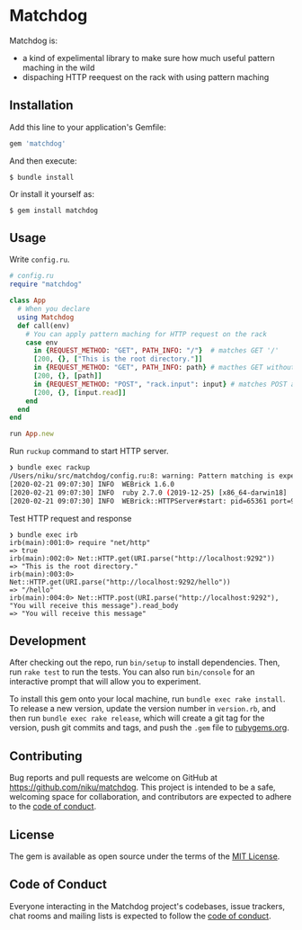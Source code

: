 # Matchdog

Matchdog is:

- a kind of expelimental library to make sure how much useful pattern maching in the wild
- dispaching HTTP reequest on the rack with using pattern maching

## Installation

Add this line to your application's Gemfile:

```ruby
gem 'matchdog'
```

And then execute:

    $ bundle install

Or install it yourself as:

    $ gem install matchdog

## Usage

Write `config.ru`.

```ruby
# config.ru
require "matchdog"

class App
  # When you declare
  using Matchdog
  def call(env)
    # You can apply pattern maching for HTTP request on the rack
    case env
      in {REQUEST_METHOD: "GET", PATH_INFO: "/"}  # matches GET '/'
      [200, {}, ["This is the root directory."]]
      in {REQUEST_METHOD: "GET", PATH_INFO: path} # macthes GET without '/' and set path data in the request to `path` variable
      [200, {}, [path]]
      in {REQUEST_METHOD: "POST", "rack.input": input} # matches POST and set post data in the request to `input` variable
      [200, {}, [input.read]]
    end
  end
end

run App.new
```

Run `ruckup` command to start HTTP server.

```bash
❯ bundle exec rackup
/Users/niku/src/matchdog/config.ru:8: warning: Pattern matching is experimental, and the behavior may change in future versions of Ruby!
[2020-02-21 09:07:30] INFO  WEBrick 1.6.0
[2020-02-21 09:07:30] INFO  ruby 2.7.0 (2019-12-25) [x86_64-darwin18]
[2020-02-21 09:07:30] INFO  WEBrick::HTTPServer#start: pid=65361 port=9292
```

Test HTTP request and response

```irb
❯ bundle exec irb
irb(main):001:0> require "net/http"
=> true
irb(main):002:0> Net::HTTP.get(URI.parse("http://localhost:9292"))
=> "This is the root directory."
irb(main):003:0> Net::HTTP.get(URI.parse("http://localhost:9292/hello"))
=> "/hello"
irb(main):004:0> Net::HTTP.post(URI.parse("http://localhost:9292"), "You will receive this message").read_body
=> "You will receive this message"
```

## Development

After checking out the repo, run `bin/setup` to install dependencies. Then, run `rake test` to run the tests. You can also run `bin/console` for an interactive prompt that will allow you to experiment.

To install this gem onto your local machine, run `bundle exec rake install`. To release a new version, update the version number in `version.rb`, and then run `bundle exec rake release`, which will create a git tag for the version, push git commits and tags, and push the `.gem` file to [rubygems.org](https://rubygems.org).

## Contributing

Bug reports and pull requests are welcome on GitHub at https://github.com/niku/matchdog. This project is intended to be a safe, welcoming space for collaboration, and contributors are expected to adhere to the [code of conduct](https://github.com/niku/matchdog/blob/master/CODE_OF_CONDUCT.md).

## License

The gem is available as open source under the terms of the [MIT License](https://opensource.org/licenses/MIT).

## Code of Conduct

Everyone interacting in the Matchdog project's codebases, issue trackers, chat rooms and mailing lists is expected to follow the [code of conduct](https://github.com/niku/matchdog/blob/master/CODE_OF_CONDUCT.md).
